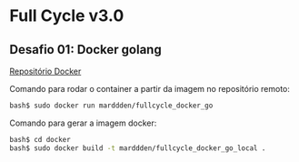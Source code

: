 # Full Cycle v3.0

## Desafio 01: Docker golang

[Repositório Docker](https://hub.docker.com/repository/docker/marddden/fullcycle_docker_go/general)


Comando para rodar o container a partir da imagem no repositório remoto:
```bash
bash$ sudo docker run marddden/fullcycle_docker_go
```

Comando para gerar a imagem docker:
```bash
bash$ cd docker
bash$ sudo docker build -t marddden/fullcycle_docker_go_local .
```
